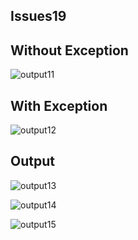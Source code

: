 ## Issues19

## Without Exception

![output11](https://github.com/STIA1123-A192/stia1123-issues-jiaearn/blob/master/images/Error(issue19).PNG)

## With Exception

![output12](https://github.com/STIA1123-A192/stia1123-issues-jiaearn/blob/master/images/withException(issue19).PNG)

## Output

![output13](https://github.com/STIA1123-A192/stia1123-issues-jiaearn/blob/master/images/output1(issue19).PNG)

![output14](https://github.com/STIA1123-A192/stia1123-issues-jiaearn/blob/master/images/output2(issue19).PNG)

![output15](https://github.com/STIA1123-A192/stia1123-issues-jiaearn/blob/master/images/output3(issue19).PNG)

